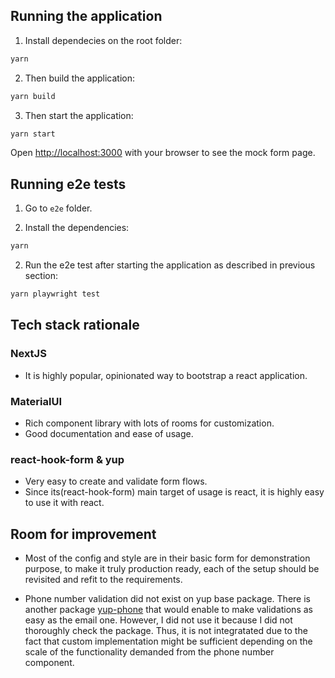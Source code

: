 ## Running the application

1) Install dependecies on the root folder:

```bash
yarn
```
2) Then build the application:
```bash
yarn build
```

3) Then start the application:
```bash
yarn start
```

Open [http://localhost:3000](http://localhost:3000) with your browser to see the mock form page.

## Running e2e tests

1) Go to `e2e` folder.

2) Install the dependencies:

```bash
yarn
```

2) Run the e2e test after starting the application as described in previous section:

```bash
yarn playwright test
```


## Tech stack rationale

### NextJS
- It is highly popular, opinionated way to bootstrap a react application.

### MaterialUI
- Rich component library with lots of rooms for customization.
- Good documentation and ease of usage.

### react-hook-form & yup
- Very easy to create and validate form flows.
- Since its(react-hook-form) main target of usage is react, it is highly easy to use it with react.

## Room for improvement

- Most of the config and style are in their basic form for demonstration purpose, to make it truly production ready, each of the setup should be revisited and refit to the requirements.

- Phone number validation did not exist on yup base package. There is another package [yup-phone](https://www.npmjs.com/package/yup-phone) that would enable to make validations as easy as the email one. However, I did not use it because I did not thoroughly check the package. Thus, it is not integratated due to the fact that custom implementation might be sufficient depending on the scale of the functionality demanded from the phone number component.

